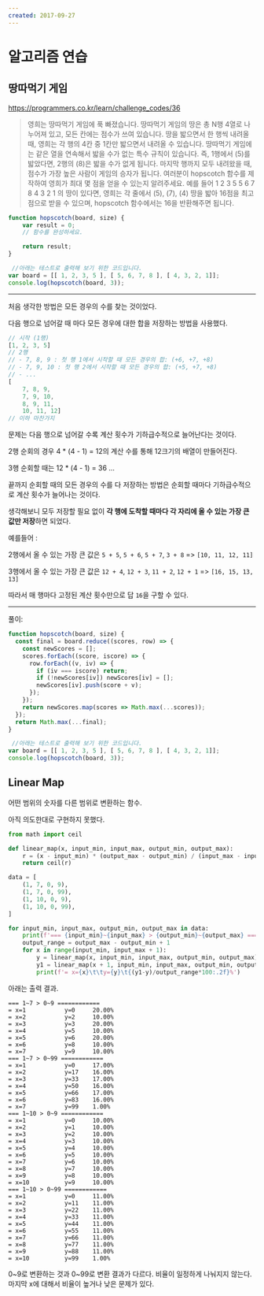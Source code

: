 ```yaml
---
created: 2017-09-27
---
```

# 알고리즘 연습

## 땅따먹기 게임

https://programmers.co.kr/learn/challenge_codes/36

>영희는 땅따먹기 게임에 푹 빠졌습니다. 땅따먹기 게임의 땅은 총 N행 4열로 나누어져 있고, 모든 칸에는 점수가 쓰여 있습니다. 땅을 밟으면서 한 행씩 내려올 때, 영희는 각 행의 4칸 중 1칸만 밟으면서 내려올 수 있습니다. 땅따먹기 게임에는 같은 열을 연속해서 밟을 수가 없는 특수 규칙이 있습니다. 즉, 1행에서 (5)를 밟았다면, 2행의 (8)은 밟을 수가 없게 됩니다. 마지막 행까지 모두 내려왔을 때, 점수가 가장 높은 사람이 게임의 승자가 됩니다. 여러분이 hopscotch 함수를 제작하여 영희가 최대 몇 점을 얻을 수 있는지 알려주세요. 예를 들어
1 2 3 5 5 6 7 8 4 3 2 1 의 땅이 있다면, 영희는 각 줄에서 (5), (7), (4) 땅을 밟아 16점을 최고점으로 받을 수 있으며, hopscotch 함수에서는 16을 반환해주면 됩니다.

```javascript
function hopscotch(board, size) {
    var result = 0;
    // 함수를 완성하세요.

    return result;
}

 //아래는 테스트로 출력해 보기 위한 코드입니다.
var board = [[ 1, 2, 3, 5 ], [ 5, 6, 7, 8 ], [ 4, 3, 2, 1]];
console.log(hopscotch(board, 3));
```

---

처음 생각한 방법은 모든 경우의 수를 찾는 것이었다.

다음 행으로 넘어갈 때 마다 모든 경우에 대한 합을 저장하는 방법을 사용했다.

```javascript
// 시작 (1행)
[1, 2, 3, 5]
// 2행
// - 7, 8, 9 : 첫 행 1에서 시작할 때 모든 경우의 합: (+6, +7, +8)
// - 7, 9, 10 : 첫 행 2에서 시작할 때 모든 경우의 합: (+5, +7, +8)
// - ...
[
    7, 8, 9,
    7, 9, 10,
    8, 9, 11,
    10, 11, 12]
// 이하 마찬가지
```

문제는 다음 행으로 넘어갈 수록 계산 횟수가 기하급수적으로 늘어난다는 것이다.

2행 순회의 경우 4 * (4 - 1) = 12의 계산 수를 통해 12크기의 배열이 만들어진다.

3행 순회할 때는 12 * (4 - 1) = 36 ...

끝까지 순회할 때의 모든 경우의 수를 다 저장하는 방법은 순회할 때마다 기하급수적으로 계산 횟수가 늘어나는 것이다.

생각해보니 모두 저장할 필요 없이 **각 행에 도착할 때마다 각 자리에 올 수 있는 가장 큰 값만 저장**하면 되었다.

예를들어 :

2행에서 올 수 있는 가장 큰 값은 `5 + 5`, `5 + 6`, `5 + 7`, `3 + 8` => `[10, 11, 12, 11]`

3행에서 올 수 있는 가장 큰 값은 `12 + 4`, `12 + 3`, `11 + 2`, `12 + 1` => `[16, 15, 13, 13]`

따라서 매 행마다 고정된 계산 횟수만으로 답 `16`을 구할 수 있다.

---

풀이:

```javascript
function hopscotch(board, size) {
  const final = board.reduce((scores, row) => {
    const newScores = [];
    scores.forEach((score, iscore) => {
      row.forEach((v, iv) => {
        if (iv === iscore) return;
        if (!newScores[iv]) newScores[iv] = [];
        newScores[iv].push(score + v);
      });
    });
    return newScores.map(scores => Math.max(...scores));
  });
  return Math.max(...final);
}

 //아래는 테스트로 출력해 보기 위한 코드입니다.
var board = [[ 1, 2, 3, 5 ], [ 5, 6, 7, 8 ], [ 4, 3, 2, 1]];
console.log(hopscotch(board, 3));
```

## Linear Map

어떤 범위의 숫자를 다른 범위로 변환하는 함수.

아직 의도한대로 구현하지 못했다.

```python
from math import ceil

def linear_map(x, input_min, input_max, output_min, output_max):
    r = (x - input_min) * (output_max - output_min) / (input_max - input_min) + output_min
    return ceil(r)

data = [
    (1, 7, 0, 9),
    (1, 7, 0, 99),
    (1, 10, 0, 9),
    (1, 10, 0, 99),
]

for input_min, input_max, output_min, output_max in data:
    print(f'=== {input_min}~{input_max} > {output_min}~{output_max} ============')
    output_range = output_max - output_min + 1
    for x in range(input_min, input_max + 1):
        y = linear_map(x, input_min, input_max, output_min, output_max)
        y1 = linear_map(x + 1, input_min, input_max, output_min, output_max) if x < input_max else output_max + 1
        print(f'= x={x}\t\ty={y}\t{(y1-y)/output_range*100:.2f}%')
```

아래는 출력 결과.

```
=== 1~7 > 0~9 ============
= x=1           y=0     20.00%
= x=2           y=2     10.00%
= x=3           y=3     20.00%
= x=4           y=5     10.00%
= x=5           y=6     20.00%
= x=6           y=8     10.00%
= x=7           y=9     10.00%
=== 1~7 > 0~99 ============
= x=1           y=0     17.00%
= x=2           y=17    16.00%
= x=3           y=33    17.00%
= x=4           y=50    16.00%
= x=5           y=66    17.00%
= x=6           y=83    16.00%
= x=7           y=99    1.00%
=== 1~10 > 0~9 ============
= x=1           y=0     10.00%
= x=2           y=1     10.00%
= x=3           y=2     10.00%
= x=4           y=3     10.00%
= x=5           y=4     10.00%
= x=6           y=5     10.00%
= x=7           y=6     10.00%
= x=8           y=7     10.00%
= x=9           y=8     10.00%
= x=10          y=9     10.00%
=== 1~10 > 0~99 ============
= x=1           y=0     11.00%
= x=2           y=11    11.00%
= x=3           y=22    11.00%
= x=4           y=33    11.00%
= x=5           y=44    11.00%
= x=6           y=55    11.00%
= x=7           y=66    11.00%
= x=8           y=77    11.00%
= x=9           y=88    11.00%
= x=10          y=99    1.00%
```

0~9로 변환하는 것과 0~99로 변환 결과가 다르다. 비율이 일정하게 나눠지지 않는다.
마지막 x에 대해서 비율이 높거나 낮은 문제가 있다.

